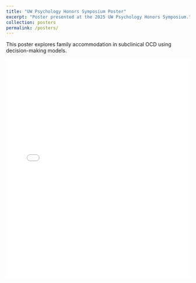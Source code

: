 ```yaml
---
title: "UW Psychology Honors Symposium Poster"
excerpt: "Poster presented at the 2025 UW Psychology Honors Symposium."
collection: posters
permalink: /posters/
---
```

This poster explores family accommodation in subclinical OCD using decision-making models.

<iframe src="/images/UW Psych Honors_Zhang.pdf" width="100%" height="600px" style="border:none;"></iframe>
